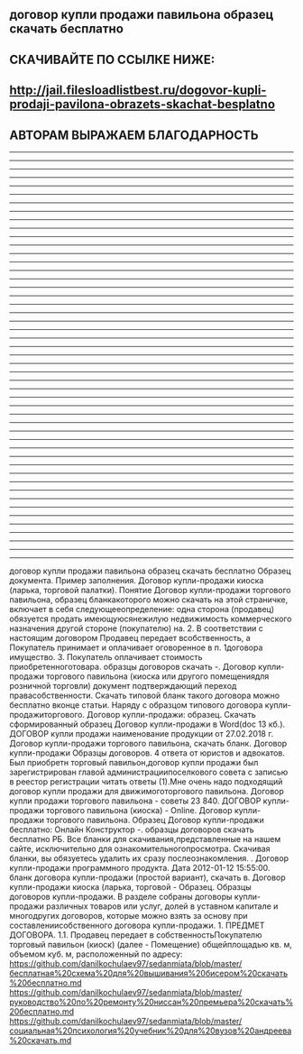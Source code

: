 договор купли продажи павильона образец скачать бесплатно
--------------------------------------------------
СКАЧИВАЙТЕ ПО ССЫЛКЕ НИЖЕ:
--------------------------------------------------
http://jail.filesloadlistbest.ru/dogovor-kupli-prodaji-pavilona-obrazets-skachat-besplatno
--------------------------------------------------
АВТОРАМ ВЫРАЖАЕМ БЛАГОДАРНОСТЬ
--------------------------------------------------
--------------------------------------------------
--------------------------------------------------
--------------------------------------------------
--------------------------------------------------
--------------------------------------------------
--------------------------------------------------
--------------------------------------------------
--------------------------------------------------
--------------------------------------------------
--------------------------------------------------
--------------------------------------------------
--------------------------------------------------
--------------------------------------------------
--------------------------------------------------
--------------------------------------------------
--------------------------------------------------
--------------------------------------------------
--------------------------------------------------
--------------------------------------------------
--------------------------------------------------
--------------------------------------------------
--------------------------------------------------
--------------------------------------------------
--------------------------------------------------
--------------------------------------------------
--------------------------------------------------
--------------------------------------------------
--------------------------------------------------
--------------------------------------------------
--------------------------------------------------
--------------------------------------------------
--------------------------------------------------
--------------------------------------------------
--------------------------------------------------
--------------------------------------------------
--------------------------------------------------
--------------------------------------------------
--------------------------------------------------
--------------------------------------------------
--------------------------------------------------
--------------------------------------------------
--------------------------------------------------
--------------------------------------------------
--------------------------------------------------
--------------------------------------------------
--------------------------------------------------
--------------------------------------------------
--------------------------------------------------
--------------------------------------------------
договор купли продажи павильона образец скачать бесплатно Образец документа. Пример заполнения. Договор купли-продажи киоска (ларька, торговой палатки). Понятие Договор купли-продажи торгового павильона, образец бланкакоторого можно скачать на этой страничке, включает в себя следующееопределение: одна сторона (продавец) обязуется продать имеющуюсянежилую недвижимость коммерческого назначения другой стороне (покупателю) на. 2. В соответствии с настоящим договором Продавец передает всобственность, а Покупатель принимает и оплачивает оговоренное в п. 1договора имущество. 3. Покупатель оплачивает стоимость приобретенноготовара. образцы договоров скачать -. Договор купли-продажи торгового павильона (киоска или другого помещениядля розничной торговли)  документ подтверждающий переход правасобственности. Скачать типовой бланк такого договора можно бесплатно вконце статьи. Наряду с образцом типового договора купли-продажиторгового. Договор купли-продажи: образец. Скачать сформированный образец Договор купли-продажи в Word(doc 13 кб.). ДОГОВОР купли продажи наименование продукции от 27.02.2018 г. Договор купли-продажи торгового павильона, скачать бланк. Договор купли-продажи  Образцы договоров. 4 ответa от юристов и адвокатов. Был приобретн торговый павильон,договор купли продажи был зарегистрирован главой администрациипоселкового совета с записью в реестор регистрации читать ответы (1).Мне очень надо подходящий договор купли продажи для движимоготоргового павильона. Договор купли продажи торгового павильона - советы 23 840. ДОГОВОР купли-продажи торгового павильона (киоска) - Online. Договор купли-продажи торгового павильона. Образец
Договор купли-продажи бесплатно: Онлайн Конструктор -. образцы договоров скачать бесплатно РБ.  Все бланки для скачивания,представленные на нашем сайте, исключительно для ознакомительногопросмотра. Скачивая бланки, вы обязуетесь удалить их сразу послеознакомления. . Договор купли-продажи программного продукта. Дата 2012-01-12 15:55:00. бланк договора купли-продажи (простой вариант), скачать в. Договор купли-продажи киоска (ларька, торговой  - Образец. Образцы договоров купли-продажи. В разделе собраны договоры купли-продажи различных товаров или услуг, долей в уставном капитале и многодругих договоров, которые можно взять за основу при составлениисобственного договора купли-продажи. 1. ПРЕДМЕТ ДОГОВОРА. 1.1. Продавец передает в собственностьПокупателю торговый павильон (киоск) (далее - Помещение) общейплощадью  кв. м, объемом  куб. м, расположенный по адресу:
https://github.com/danilkochulaev97/sedanmiata/blob/master/бесплатная%20схема%20для%20вышивания%20бисером%20скачать%20бесплатно.md
https://github.com/danilkochulaev97/sedanmiata/blob/master/руководство%20по%20ремонту%20ниссан%20премьера%20скачать%20бесплатно.md
https://github.com/danilkochulaev97/sedanmiata/blob/master/социальная%20психология%20учебник%20для%20вузов%20андреева%20скачать.md